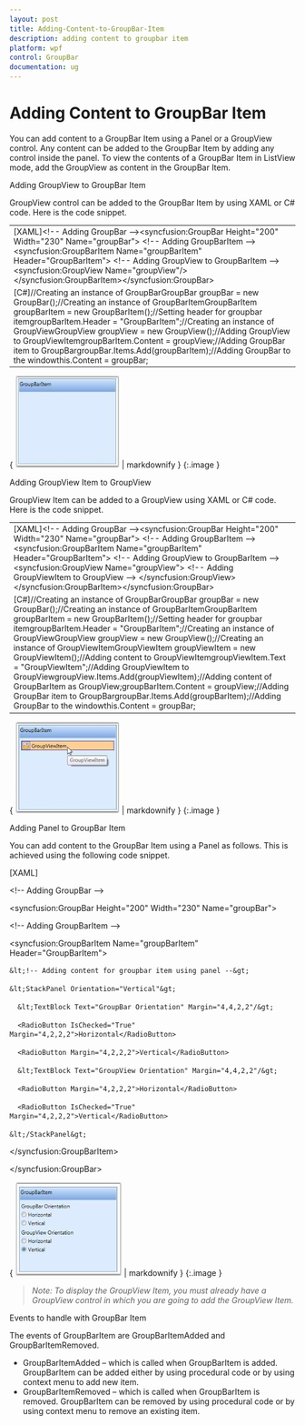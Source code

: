 ```yaml
---
layout: post
title: Adding-Content-to-GroupBar-Item
description: adding content to groupbar item
platform: wpf
control: GroupBar
documentation: ug
---
```


# Adding Content to GroupBar Item

You can add content to a GroupBar Item using a Panel or a GroupView control. Any content can be added to the GroupBar Item by adding any control inside the panel. To view the contents of a GroupBar Item in ListView mode, add the GroupView as content in the GroupBar Item.

Adding GroupView to GroupBar Item

GroupView control can be added to the GroupBar Item by using XAML or C# code. Here is the code snippet.



<table>
<tr>
<td>
[XAML]&lt;!-- Adding GroupBar --&gt;&lt;syncfusion:GroupBar Height="200" Width="230" Name="groupBar"&gt;  &lt;!-- Adding GroupBarItem --&gt;  &lt;syncfusion:GroupBarItem Name="groupBarItem" Header="GroupBarItem"&gt;    &lt;!-- Adding GroupView to GroupBarItem --&gt;    &lt;syncfusion:GroupView Name="groupView"/&gt;  &lt;/syncfusion:GroupBarItem&gt;&lt;/syncfusion:GroupBar&gt;</td></tr>
<tr>
<td>
[C#]//Creating an instance of GroupBarGroupBar groupBar = new GroupBar();//Creating an instance of GroupBarItemGroupBarItem groupBarItem = new GroupBarItem();//Setting header for groupbar itemgroupBarItem.Header = "GroupBarItem";//Creating an instance of GroupViewGroupView groupView = new GroupView();//Adding GroupView to GroupViewItemgroupBarItem.Content = groupView;//Adding GroupBar item to GroupBargroupBar.Items.Add(groupBarItem);//Adding GroupBar to the windowthis.Content = groupBar;</td></tr>
</table>




{ ![](Adding-Content-to-GroupBar-Item_images/Adding-Content-to-GroupBar-Item_img1.jpeg) | markdownify }
{:.image }




Adding GroupView Item to GroupView

GroupView Item can be added to a GroupView using XAML or C# code. Here is the code snippet.



<table>
<tr>
<td>
[XAML]&lt;!-- Adding GroupBar --&gt;&lt;syncfusion:GroupBar Height="200" Width="230" Name="groupBar"&gt;  &lt;!-- Adding GroupBarItem --&gt;  &lt;syncfusion:GroupBarItem Name="groupBarItem" Header="GroupBarItem"&gt;    &lt;!-- Adding GroupView to GroupBarItem --&gt;    &lt;syncfusion:GroupView Name="groupView"&gt;      &lt;!-- Adding GroupViewItem to GroupView --&gt;      <syncfusion:GroupViewItem Name="groupViewItem"                 Text="GroupViewItem"/>    &lt;/syncfusion:GroupView&gt;  &lt;/syncfusion:GroupBarItem&gt;&lt;/syncfusion:GroupBar&gt;</td></tr>
<tr>
<td>
[C#]//Creating an instance of GroupBarGroupBar groupBar = new GroupBar();//Creating an instance of GroupBarItemGroupBarItem groupBarItem = new GroupBarItem();//Setting header for groupbar itemgroupBarItem.Header = "GroupBarItem";//Creating an instance of GroupViewGroupView groupView = new GroupView();//Creating an instance of GroupViewItemGroupViewItem groupViewItem = new GroupViewItem();//Adding content to GroupViewItemgroupViewItem.Text = "GroupViewItem";//Adding GroupViewItem to GroupViewgroupView.Items.Add(groupViewItem);//Adding content of GroupBarItem as GroupView;groupBarItem.Content = groupView;//Adding GroupBar item to GroupBargroupBar.Items.Add(groupBarItem);//Adding GroupBar to the windowthis.Content = groupBar;</td></tr>
</table>


{ ![](Adding-Content-to-GroupBar-Item_images/Adding-Content-to-GroupBar-Item_img2.jpeg) | markdownify }
{:.image }


Adding Panel to GroupBar Item

You can add content to the GroupBar Item using a Panel as follows. This is achieved using the following code snippet.



[XAML]



&lt;!-- Adding GroupBar --&gt;

&lt;syncfusion:GroupBar Height="200" Width="230" Name="groupBar"&gt;



  &lt;!-- Adding GroupBarItem --&gt;

  &lt;syncfusion:GroupBarItem Name="groupBarItem" Header="GroupBarItem"&gt;



    &lt;!-- Adding content for groupbar item using panel --&gt;

    &lt;StackPanel Orientation="Vertical"&gt;

      &lt;TextBlock Text="GroupBar Orientation" Margin="4,4,2,2"/&gt;

      <RadioButton IsChecked="True" Margin="4,2,2,2">Horizontal</RadioButton>

      <RadioButton Margin="4,2,2,2">Vertical</RadioButton>

      &lt;TextBlock Text="GroupView Orientation" Margin="4,4,2,2"/&gt;

      <RadioButton Margin="4,2,2,2">Horizontal</RadioButton>

      <RadioButton IsChecked="True" Margin="4,2,2,2">Vertical</RadioButton>

    &lt;/StackPanel&gt;

  &lt;/syncfusion:GroupBarItem&gt;

&lt;/syncfusion:GroupBar&gt;



{ ![](Adding-Content-to-GroupBar-Item_images/Adding-Content-to-GroupBar-Item_img3.jpeg) | markdownify }
{:.image }


> _Note: To display the GroupView Item, you must already have a GroupView control in which you are going to add the GroupView Item._ 



Events to handle with GroupBar Item

The events of GroupBarItem are GroupBarItemAdded and GroupBarItemRemoved. 

* GroupBarItemAdded – which is called when GroupBarItem is added. GroupBarItem can be added either by using procedural code or by using context menu to add new item.
* GroupBarItemRemoved – which is called when GroupBarItem is removed. GroupBarItem can be removed by using procedural code or by using context menu to remove an existing item.



